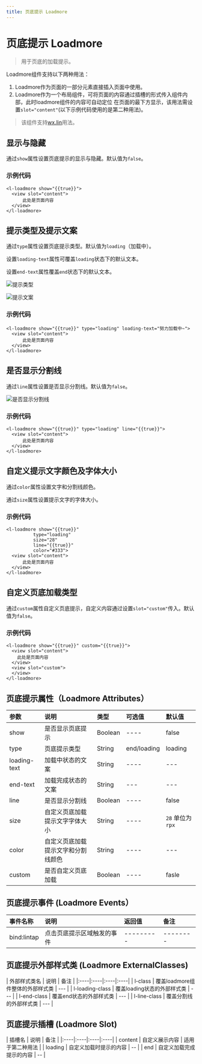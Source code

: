 ```yaml
---
title: 页底提示 Loadmore
---
```


# <H2Icon/> 页底提示 Loadmore

> 用于页底的加载提示。

Loadmore组件支持以下两种用法：
1. Loadmore作为页面的一部分元素直接插入页面中使用。
2. Loadmore作为一个布局组件，可将页面的内容通过插槽的形式传入组件内部，此时loadmore组件的内容可自动定位
在页面的最下方显示，该用法需设置`slot="content"`(以下示例代码使用的是第二种用法)。

> 该组件支持<a href="/start/wx.html">wx.lin</a>用法。

## 显示与隐藏

通过`show`属性设置页底提示的显示与隐藏。默认值为`false`。

### 示例代码

```wxml
<l-loadmore show="{{true}}">
  <view slot="content">
      此处是页面内容
  </view>
</l-loadmore>
```

## 提示类型及提示文案

通过`type`属性设置页底提示类型。默认值为`loading`（加载中）。

设置`loading-text`属性可覆盖`loading`状态下的默认文本。

设置`end-text`属性覆盖`end`状态下的默认文本。

![提示类型](https://imglf5.nosdn0.126.net/img/RW5CNXdoVFJDVmdaWllxMi9kOHptU0JnV1ZURkM1TzMwYm5xTDhLRlF6cE9ZR3FUVVVPbFZnPT0.jpg?imageView&thumbnail=500x0&quality=96&stripmeta=0&type=jpg)

![提示文案](https://imglf3.nosdn0.126.net/img/RW5CNXdoVFJDVmdaWllxMi9kOHptVVRYa2hGNEF0VEl3MklUQ0JhdHVwa2JrZHVOYkgrK09BPT0.jpg?imageView&thumbnail=500x0&quality=96&stripmeta=0&type=jpg)

### 示例代码

```wxml
<l-loadmore show="{{true}}" type="loading" loading-text="努力加载中~">
  <view slot="content">
      此处是页面内容
  </view>
</l-loadmore>
```

## 是否显示分割线

通过`line`属性设置是否显示分割线。默认值为`false`。

![是否显示分割线](https://imglf3.nosdn0.126.net/img/RW5CNXdoVFJDVmdaWllxMi9kOHptZGc5bXZRNHBFeGo4bE9Bd1FUTzIwWUxnQ3Y4a29WcytRPT0.jpg?imageView&thumbnail=500x0&quality=96&stripmeta=0&type=jpg)

### 示例代码

```wxml
<l-loadmore show="{{true}}" type="loading" line="{{true}}">
  <view slot="content">
      此处是页面内容
  </view>
</l-loadmore>
```

## 自定义提示文字颜色及字体大小

通过`color`属性设置文字和分割线颜色。

通过`size`属性设置提示文字的字体大小。

### 示例代码

```wxml
<l-loadmore show="{{true}}" 
          type="loading"
          size="28" 
          line="{{true}}" 
          color="#333">
  <view slot="content">
      此处是页面内容
  </view>
</l-loadmore>
```

## 自定义页底加载类型

通过`custom`属性自定义页底提示，自定义内容通过设置`slot="custom"`传入。默认值为`false`。

### 示例代码

```wxml
<l-loadmore show="{{true}}" custom="{{true}}">
  <view slot="content">
    此处是页面内容
  </view>
  <view slot="custom">
  </view>
</l-loadmore>
```

## 页底提示属性（Loadmore Attributes）
| 参数   | 说明   | 类型   | 可选值   | 默认值    | 
|:----|:----|:----|:----|:----|
| show   | 是否显示页底提示   | Boolean   | ----   | false   | 
| type   | 页底提示类型   | String   | end/loading   | loading   | 
| loading-text   |  加载中状态的文案   | String   | ----   | ---   | 
| end-text   |  加载完成状态的文案   | String   | ---  | ---  | 
| line   | 是否显示分割线   | Boolean  | ----   | false   | 
| size   | 自定义页底加载提示文字字体大小  | String  | ----   | `28`  单位为`rpx`   | 
| color   | 自定义页底加载提示文字和分割线颜色   | String  | ----   | ---   | 
| custom   | 是否自定义页底加载   | Boolean  | ----   | fasle   | 

## 页底提示事件 (Loadmore Events）

| 事件名称   | 说明   | 返回值   | 备注   | 
|:----|:----|:----|:----|
| bind:lintap   | 点击页底提示区域触发的事件   | ---------   | --------   | 

## 页底提示外部样式类 (Loadmore ExternalClasses)

| 外部样式类名    | 说明    | 备注 |
|:----|:----|:----|:----|
| l-class |  覆盖loadmore组件整体的外部样式类  | ---  |
| l-loading-class |  覆盖loading状态的外部样式类  | --- |
| l-end-class |  覆盖end状态的外部样式类  | --- |
| l-line-class |  覆盖分割线的外部样式类  | --- |

## 页底提示插槽 (Loadmore Slot)

| 插槽名    | 说明    | 备注 |
|:----|:----|:----|:----|
| content |  自定义展示内容  | 适用于第二种用法  |
| loading |  自定义加载时提示的内容  | --  |
| end |  自定义加载完成提示的内容  | --  |

<RightMenu />
